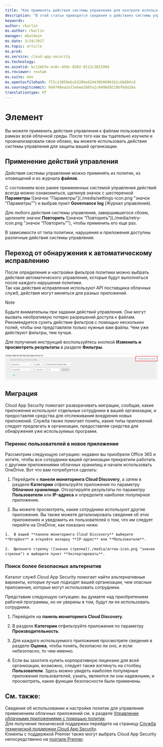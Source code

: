 ```yaml
---
title: "Как применять действия системы управления для контроля использования облачных приложений | Microsoft Docs"
description: "В этой статье приводятся сведения о действиях системы управления, которые можно выполнять в Cloud App Security для контроля использования облачных приложений в организации."
keywords: 
author: rkarlin
ms.author: rkarlin
manager: mbaldwin
ms.date: 3/19/2017
ms.topic: article
ms.prod: 
ms.service: cloud-app-security
ms.technology: 
ms.assetid: bc11bbfe-ec6c-458c-8302-8112c383199d
ms.reviewer: reutam
ms.suite: ems
ms.openlocfilehash: f72c13059ebcb320bed24430b06061b1cbb884cd
ms.sourcegitcommit: 0d4748ea2a71e6ee2b0fa1c0498d9219bfbda29a
translationtype: HT
---
```

# <a name="control"></a>Элемент
Вы можете применить действия управления к файлам пользователей в рамках всей облачной среды. После того как вы тщательно изучили и проанализировали свое облако, вы можете использовать действия системы управления для защиты вашей организации.  

## <a name="apply-governance-actions"></a>Применение действий управления  
Действия системы управления можно применять из политик, из оповещений и из журнала **файлов**.  

С состоянием всех ранее примененных системой управления действий всегда можно ознакомиться, щелкнув значок с шестеренкой **Параметры** ![значок "Параметры"](./media/settings-icon.png "значок "Параметры"") и выбрав пункт **Governance log** (Журнал управления).  

Для любого действия системы управления, завершившегося сбоем, щелкните значок **Повторить** ![значок "Повторить"](./media/retry-icon.png "значок "Повторить""), чтобы применить его еще раз.  

В зависимости от типа политики, нарушения и приложения доступны различные действия системы управления.  

## <a name="move-from-detection-to-automatic-remediation"></a>Переход от обнаружения к автоматическому исправлению  
После определения и настройки фильтров политики можно выбрать действия автоматического управления, которые будут выполняться после каждого нарушения политики.  
Так как действия исправления используют API поставщика облачных служб, действия могут меняться для разных приложений.  

> [!NOTE]  
>  Будьте внимательны при задании действий управления. Они могут вызвать необратимую потерю разрешений доступа к файлам.  
> Рекомендуется сузить действие фильтров с помощью нескольких полей, чтобы они представляли только нужные вам файлы. Чем уже действуют фильтры, тем лучше.  
>   
>  Для получения инструкций воспользуйтесь кнопкой **Изменить и просмотреть результаты** в разделе **Фильтры**.  

![Изменение политики обработки файлов и предпросмотр результатов](./media/file-policy-edit-and-preview-results.png "изменение политики обработки файлов и предпросмотр результатов")  

## <a name="migration"></a>Миграция  
Cloud App Security помогает разворачивать миграции, сообщая, какие приложения используют отдельные сотрудники в вашей организации, и предоставляя средства для отслеживания внедрения новых приложений. Служба также помогает понять, какие типы приложений следует предлагать в организации, предоставляя средства для обнаружения уже используемых программ.  

### <a name="migrate-your-users-to-a-new-app"></a>Перенос пользователей в новое приложение  
Рассмотрим следующую ситуацию: недавно вы приобрели Office 365 и хотите, чтобы все сотрудники вашей организации прекратили работать с другими приложениями облачных хранилищ и начали использовать OneDrive. Вот что вам потребуется сделать:  

1.   Перейдите к **панели мониторинга Cloud Discovery**, а затем в разделе **Категории** отфильтруйте приложения по параметру **Облачное хранилище**. Отсортируйте результаты по параметру **Пользователи** или **IP-адреса** и определите наиболее популярное приложение.  

2.   Вы можете просмотреть, какие сотрудники используют другие приложения. Вы также можете детализировать сведения об этих приложениях и уведомить их пользователей о том, что им следует перейти на OneDrive, как показано ниже:

    1.  В вашей **панели мониторинга Cloud Discovery** выберите **Dropbox** и откройте вкладку **IP-адрес** или **Пользователи**.  

    2.  Щелкните стрелку ![значок стрелки](./media/arrow-icon.png "значок стрелки") и выберите пункт **Экспортировать**.  

### <a name="find-more-secure-alternatives"></a>Поиск более безопасных альтернатив  
Каталог служб Cloud App Security помогает найти альтернативные варианты, которые лучше подходят вашей организации, чем опасные приложения, которые могут использовать сотрудники.  

Представим следующую ситуацию: вы думаете над приобретением рабочей программы, но не уверены в том, будут ли ее использовать сотрудники.  

1.   Перейдите на **панель мониторинга Cloud Discovery**.  

2.   В разделе **Категории** отфильтруйте приложения по параметру **Производительность**.  

3.   Для каждого используемого приложения просмотрите сведения в разделе **Оценка**, чтобы понять, безопасно ли оно, и если небезопасно, то чем именно.  

4.   Если вы захотите купить корпоративную лицензию для всей организации, возможно, следует также взглянуть на столбец **Пользователи**. Здесь можно увидеть наиболее популярные приложения пользователей, узнать, являются ли они надежными, и просмотреть, какие функции безопасности были применены.  

## <a name="see-also"></a>См. также:  
Сведения об использовании и настройке политик для управления применением облачных приложений см. в разделе [Управление облачными приложениями с помощью политик](control-cloud-apps-with-policies.md).   
Для получения технической поддержки перейдите на страницу [Служба технической поддержки Cloud App Security](http://support.microsoft.com/oas/default.aspx?prid=16031).   
Клиенты с поддержкой Premier также могут выбрать Cloud App Security непосредственно на [портале Premier](https://premier.microsoft.com/).  
